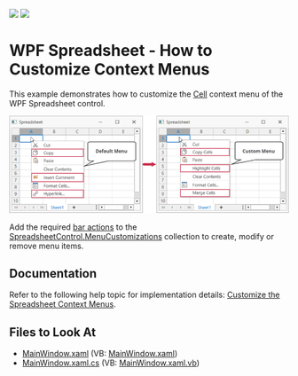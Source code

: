 <!-- default badges list -->
[![](https://img.shields.io/badge/Open_in_DevExpress_Support_Center-FF7200?style=flat-square&logo=DevExpress&logoColor=white)](https://supportcenter.devexpress.com/ticket/details/E5147)
[![](https://img.shields.io/badge/📖_How_to_use_DevExpress_Examples-e9f6fc?style=flat-square)](https://docs.devexpress.com/GeneralInformation/403183)
<!-- default badges end -->
# WPF Spreadsheet - How to Customize Context Menus 

This example demonstrates how to customize the [Cell](https://docs.devexpress.com/WPF/119005/controls-and-libraries/spreadsheet/visual-elements/pop-up-menus) context menu of the WPF Spreadsheet control.

![Custom context menu for the Spreadsheet control](./media/spreadsheet-custom-menu.png)

Add the required [bar actions](https://docs.devexpress.com/WPF/7045/controls-and-libraries/ribbon-bars-and-menu/bars/bar-actions) to the [SpreadsheetControl.MenuCustomizations](https://docs.devexpress.com/WPF/DevExpress.Xpf.Spreadsheet.SpreadsheetControl.MenuCustomizations) collection to create, modify or remove menu items.

## Documentation

Refer to the following help topic for implementation details: [Customize the Spreadsheet Context Menus](https://docs.devexpress.com/WPF/119038/controls-and-libraries/spreadsheet/getting-started/customize-the-spreadsheet-context-menus).

## Files to Look At

* [MainWindow.xaml](./CS/WpfSpreadsheetMenuCustomization/MainWindow.xaml) (VB: [MainWindow.xaml](./VB/WpfSpreadsheetMenuCustomization/MainWindow.xaml))
* [MainWindow.xaml.cs](./CS/WpfSpreadsheetMenuCustomization/MainWindow.xaml.cs) (VB: [MainWindow.xaml.vb](./VB/WpfSpreadsheetMenuCustomization/MainWindow.xaml.vb))
